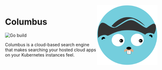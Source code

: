 <img align= right width=200px src=docs/assets/icongo.svg/>

# Columbus

![Go build](https://github.com/itamadev/columbus/actions/workflows/go.yml/badge.svg)

Columbus is a cloud-based search engine that makes searching your hosted cloud apps on your Kubernetes instances feel.
